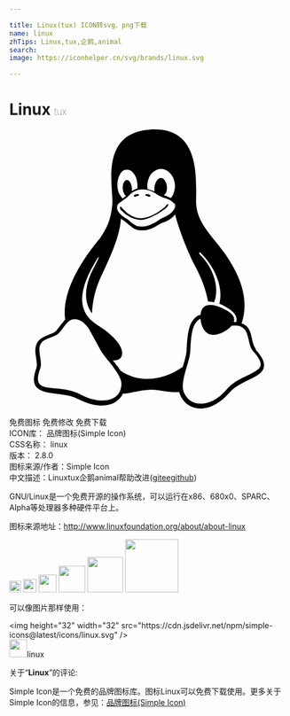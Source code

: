 ```yaml
---

title: Linux(tux) ICON转svg、png下载
name: linux
zhTips: Linux,tux,企鹅,animal
search: 
image: https://iconhelper.cn/svg/brands/linux.svg

---
```


# Linux  <small style="font-size: 60%;font-weight: 100">tux</small>

<div id="svg" class="svg-wrap">
<svg role="img" viewBox="0 0 24 24" xmlns="http://www.w3.org/2000/svg"><title>Linux icon</title><path d="M12.503 0c-.155 0-.315.008-.479.021-4.227.333-3.106 4.807-3.17 6.298-.077 1.093-.3 1.954-1.051 3.021-.885 1.051-2.127 2.75-2.716 4.521-.278.832-.41 1.684-.287 2.489-.039.034-.076.068-.111.135-.26.268-.449.601-.662.839-.199.199-.485.267-.797.4-.313.136-.658.269-.864.681-.09.188-.136.393-.132.601 0 .199.027.401.055.536.058.399.116.729.039.97-.248.68-.279 1.146-.105 1.485.174.334.535.469.939.601.811.2 1.91.135 2.775.599.926.467 1.866.671 2.616.47.526-.115.97-.463 1.208-.945.587-.003 1.23-.269 2.26-.334.699-.058 1.574.267 2.578.199.025.135.063.199.114.334l.003.003c.391.778 1.113 1.132 1.884 1.071.771-.06 1.592-.536 2.257-1.306.631-.765 1.683-1.084 2.378-1.503.348-.199.629-.469.649-.853.023-.4-.199-.812-.714-1.377v-.097l-.003-.003c-.17-.2-.25-.535-.338-.926-.085-.401-.182-.786-.492-1.046h-.003c-.059-.054-.123-.067-.188-.135-.056-.038-.121-.062-.19-.064.431-1.278.264-2.55-.173-3.694-.533-1.41-1.465-2.638-2.175-3.483-.796-1.005-1.576-1.957-1.561-3.369.027-2.152.237-6.133-3.544-6.139zm.529 3.405h.013c.213 0 .396.062.584.198.191.135.33.332.439.533.105.259.158.459.166.724 0-.02.006-.04.006-.059v.104c-.002-.007-.004-.015-.004-.021l-.004-.024c-.002.243-.053.483-.15.706-.047.125-.119.24-.213.335-.029-.016-.057-.03-.088-.042-.105-.045-.199-.064-.285-.133-.071-.028-.145-.051-.219-.066.049-.059.145-.133.182-.198.053-.128.082-.264.088-.402v-.019c.002-.135-.018-.271-.061-.4-.045-.135-.101-.201-.183-.334-.084-.066-.167-.132-.267-.132h-.016c-.093 0-.176.03-.262.132-.095.094-.166.207-.205.334-.053.127-.084.264-.09.4v.019c.002.089.008.179.02.267-.193-.067-.438-.135-.607-.202-.01-.065-.016-.132-.018-.199v-.02c-.008-.264.043-.526.15-.769.082-.219.232-.406.43-.533.171-.129.379-.199.594-.199zm-2.962.059h.036c.142 0 .27.048.399.135.146.129.264.288.344.465.09.199.141.401.153.667v.004c.007.134.006.201-.002.266v.08c-.03.007-.056.018-.083.024-.152.055-.274.135-.393.2.012-.089.013-.179.003-.267v-.015c-.012-.133-.039-.199-.082-.333-.031-.102-.088-.193-.166-.267-.049-.045-.115-.068-.183-.064h-.021c-.071.006-.13.041-.186.132-.064.077-.105.171-.12.27-.027.108-.035.219-.023.331v.014c.012.135.037.201.081.334.045.134.097.2.165.268.011.009.021.018.034.024-.07.057-.117.07-.176.136-.037.028-.08.06-.131.068-.104-.125-.196-.26-.275-.402-.096-.21-.146-.438-.155-.667-.017-.226.011-.452.08-.668.055-.197.152-.379.283-.535.128-.133.26-.2.418-.2zm1.371 1.706c.331 0 .732.065 1.215.399.293.2.523.269 1.053.468h.003c.255.136.405.266.478.399v-.131c.073.147.078.318.016.47-.123.311-.516.644-1.064.843v.002c-.268.135-.501.333-.775.465-.276.135-.588.292-1.012.267-.152.008-.305-.015-.448-.067-.11-.06-.218-.126-.322-.198-.195-.135-.363-.332-.612-.465v-.005h-.005c-.4-.246-.616-.512-.686-.711-.069-.268-.005-.469.193-.6.224-.135.38-.271.483-.336.104-.074.143-.102.176-.131h.002v-.003c.169-.202.436-.469.839-.601.139-.036.294-.065.466-.065zm2.799 2.143c.359 1.417 1.197 3.475 1.736 4.473.286.534.855 1.659 1.102 3.024.156-.005.329.018.513.064.646-1.671-.546-3.467-1.089-3.966-.221-.201-.232-.335-.123-.335.589.534 1.365 1.572 1.646 2.757.129.535.159 1.104.021 1.67.067.028.135.061.205.067 1.032.534 1.413.938 1.23 1.537v-.043c-.061-.003-.12 0-.181 0h-.015c.151-.467-.182-.825-1.065-1.224-.915-.4-1.646-.336-1.771.465-.007.043-.012.066-.017.135-.068.023-.139.053-.209.064-.43.268-.662.669-.793 1.187-.13.533-.17 1.156-.205 1.869v.003c-.021.334-.171.838-.319 1.351-1.5 1.072-3.58 1.538-5.349.334-.111-.193-.246-.374-.402-.533-.074-.125-.168-.237-.275-.334.182 0 .338-.029.465-.067.145-.067.257-.188.314-.334.108-.267 0-.697-.345-1.163-.345-.467-.931-.995-1.788-1.521-.63-.399-.986-.87-1.15-1.396-.165-.534-.143-1.085-.015-1.645.245-1.07.873-2.11 1.274-2.763.107-.065.037.135-.408.974-.396.751-1.141 2.497-.122 3.854.038-.989.258-1.965.647-2.876.564-1.278 1.743-3.504 1.836-5.268.048.036.217.135.289.202.218.133.38.333.59.465.211.201.477.335.876.335.039.003.075.006.111.006.411 0 .729-.134.996-.268.29-.134.521-.334.74-.4h.005c.467-.135.836-.402 1.045-.7zm2.186 8.958c.037.601.343 1.245.882 1.377.588.134 1.434-.333 1.791-.765l.211-.009c.315-.008.577.01.847.267l.003.003c.208.199.305.531.391.876.085.401.154.78.409 1.066.486.527.645.906.636 1.14l.003-.006v.018l-.003-.012c-.015.262-.185.396-.498.595-.63.401-1.746.712-2.457 1.57-.618.737-1.371 1.139-2.036 1.191-.664.053-1.237-.2-1.574-.898l-.005-.003c-.21-.401-.12-1.025.056-1.69.176-.668.428-1.345.463-1.898.037-.714.076-1.335.195-1.814.12-.465.308-.797.641-.984l.045-.022zm-10.815.049h.01c.053 0 .105.005.157.014.376.055.706.333 1.023.752l.91 1.664.003.003c.243.533.754 1.064 1.189 1.638.434.598.77 1.131.729 1.57v.006c-.057.744-.479 1.148-1.125 1.294-.645.135-1.52.002-2.395-.464-.968-.536-2.118-.469-2.857-.602-.369-.066-.611-.201-.723-.401-.111-.199-.113-.601.123-1.23v-.003l.002-.003c.117-.334.03-.753-.027-1.119-.055-.401-.083-.709.043-.94.16-.334.396-.399.689-.533.295-.135.641-.202.916-.469h.002v-.003c.256-.268.445-.601.668-.838.19-.201.38-.336.663-.336zm7.159-9.074c-.435.201-.945.535-1.488.535-.542 0-.97-.267-1.279-.466-.155-.134-.28-.268-.374-.335-.164-.134-.144-.334-.074-.334.109.016.129.135.199.201.096.066.215.199.361.333.291.2.68.467 1.166.467.485 0 1.053-.267 1.398-.466.195-.135.445-.334.648-.467.156-.137.149-.268.279-.268.129.016.034.134-.147.333-.181.135-.461.335-.69.468v-.001zm-1.082-1.584V5.64c-.006-.019.013-.042.029-.05.074-.043.18-.027.26.004.063 0 .16.067.15.135-.006.049-.085.066-.135.066-.055 0-.092-.043-.141-.068-.052-.018-.146-.008-.163-.065zm-.551 0c-.02.058-.113.049-.166.066-.047.025-.086.068-.139.068-.051 0-.131-.019-.137-.068-.009-.066.088-.133.15-.133.081-.031.184-.047.259-.005.019.009.036.03.03.05v.021h.003z"/></svg>
</div>
<detail full-name='linux'></detail>

<div class="detail-page">
<p>
<span><span class="badge-success badge">免费图标</span> <span class="badge-success badge">免费修改</span>  <span class="badge-success badge">免费下载</span> </span>
<br/>
<span>
ICON库：
<span class="badge-secondary badge">品牌图标(Simple Icon)</span> 
</span>
<br/>
<span>
CSS名称：
<span class="badge-secondary badge">linux</span> 
</span>

<br/>
<span>
版本：
<span class="badge-secondary badge">2.8.0</span> 
</span>
<br/>
<span>图标来源/作者：<span class="badge-light badge">Simple Icon</span></span> 
<br/>
<span class="zh-detail">中文描述：<span class="badge-primary badge">Linux</span><span class="badge-primary badge">tux</span><span class="badge-primary badge">企鹅</span><span class="badge-primary badge">animal</span><span class="help-link"><span>帮助改进</span>(<a href="https://gitee.com/liuwave/icon-helper/edit/master/json/brands/linux.json" target="_blank" rel="noopener noreferrer">gitee</a><a href="https://github.com/liuwave/icon-helper/edit/master/json/brands/linux.json" target="_blank" rel="noopener noreferrer">github</a></span>)</span><br/>
</p>
</div><div class="description description alert alert-light"><p>GNU/Linux是一个免费开源的操作系统，可以运行在x86、680x0、SPARC、Alpha等处理器多种硬件平台上。</p><p>图标来源地址：<a href="http://www.linuxfoundation.org/about/about-linux" target="_blank" rel="noopener noreferrer">http://www.linuxfoundation.org/about/about-linux</a></p></div>
<div class="alert alert-dark">
<img height="21" width="21" src="https://cdn.jsdelivr.net/npm/simple-icons@latest/icons/linux.svg" />
<img height="24" width="24" src="https://cdn.jsdelivr.net/npm/simple-icons@latest/icons/linux.svg" />
<img height="32" width="32" src="https://cdn.jsdelivr.net/npm/simple-icons@latest/icons/linux.svg" />
<img height="48" width="48" src="https://cdn.jsdelivr.net/npm/simple-icons@latest/icons/linux.svg" />
<img height="64" width="64" src="https://cdn.jsdelivr.net/npm/simple-icons@latest/icons/linux.svg" />
<img height="96" width="96" src="https://cdn.jsdelivr.net/npm/simple-icons@latest/icons/linux.svg" />

</div>
<div>
  <p>可以像图片那样使用：    
  </p>
  <div class="alert alert-primary" style="font-size: 14px">
    &lt;img height="32" width="32" src="https://cdn.jsdelivr.net/npm/simple-icons@latest/icons/linux.svg" /&gt;
    <copy-btn content='<img height="32" width="32" src="https://cdn.jsdelivr.net/npm/simple-icons@latest/icons/linux.svg" />'></copy-btn>
  </div>
  <div class="alert alert-secondary">
    <img height="32" width="32" src="https://cdn.jsdelivr.net/npm/simple-icons@latest/icons/linux.svg" />linux
    <copy-btn content="linux" btn-title="复制图标名称"></copy-btn>
  </div>
</div>
<div class="icon-detail__container">
<p>关于“<b>Linux</b>”的评论:</p>
</div>
<Vssue title="关于“Linux”的评论" />
<div><p>Simple Icon是一个免费的品牌图标库。图标Linux可以免费下载使用。更多关于  Simple Icon的信息，参见：<a target="_blank" href="https://iconhelper.cn/brands.html">品牌图标(Simple Icon)</a>
</p></div>
